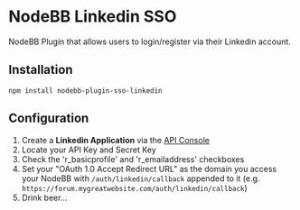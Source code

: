 # NodeBB Linkedin SSO

NodeBB Plugin that allows users to login/register via their Linkedin account.

## Installation

    npm install nodebb-plugin-sso-linkedin

## Configuration

1. Create a **Linkedin Application** via the [API Console](https://www.linkedin.com/secure/developer)
2. Locate your API Key and Secret Key
3. Check the 'r_basicprofile' and 'r_emailaddress' checkboxes
4. Set your "OAuth 1.0 Accept Redirect URL" as the domain you access your NodeBB with `/auth/linkedin/callback` appended to it (e.g. `https://forum.mygreatwebsite.com/auth/linkedin/callback`)
5. Drink beer...